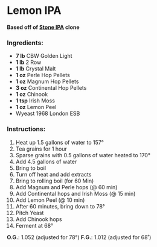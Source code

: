 # Lemon IPA
**Based off of [Stone IPA](http://www.stonebrewing.com/ipa/) clone**

### Ingredients:

* **7 lb** CBW Golden Light
* **1 lb** 2 Row
* **1 lb** Crystal Malt
* **1 oz** Perle Hop Pellets
* **1 oz** Magnum Hop Pellets
* **3 oz** Continental Hop Pellets
* **1 oz** Chinook
* **1 tsp** Irish Moss
* **1 oz** Lemon Peel
* Wyeast 1968 London ESB

### Instructions:

1. Heat up 1.5 gallons of water to 157°
2. Tea grains for 1 hour
3. Sparse grains with 0.5 gallons of water heated to 170°
4. Add 4.5 gallons of water
5. Bring to boil
6. Turn off heat and add extracts
7. Bring to rolling boil (for 60 Min)
8. Add Magnum and Perle hops (@ 60 min)
9. Add Continental hops and Irish Moss (@ 15 min)
10. Add Lemon Peel (@ 10 min)
11. After 60 minutes, bring down to 78°
12. Pitch Yeast
13. Add Chinook hops
14. Ferment at 68°

**O.G.**: 1.052 (adjusted for 78°)
**F.G.**: 1.012 (adjusted for 68˚)




